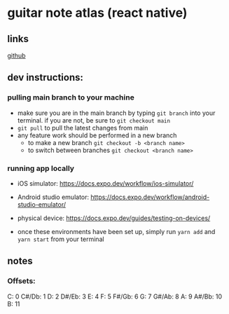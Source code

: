 # guitar note atlas (react native)

## links

[github](https://github.com/chrismcqueen/guitar-note-atlas)
## dev instructions: 
### pulling main branch to your machine
* make sure you are in the main branch by typing `git branch` into your terminal. if you are not, be sure to `git checkout main`
* `git pull` to pull the latest changes from main
* any feature work should be performed in a new branch
  * to make a new branch `git checkout -b <branch name>`
  * to switch between branches `git checkout <branch name>`
### running app locally
* iOS simulator: https://docs.expo.dev/workflow/ios-simulator/
* Android studio emulator: https://docs.expo.dev/workflow/android-studio-emulator/
* physical device: https://docs.expo.dev/guides/testing-on-devices/
  
* once these environments have been set up, simply run `yarn add` and  `yarn start` from your terminal

## notes
### Offsets:
C: 0
C#/Db: 1
D: 2
D#/Eb: 3
E: 4
F: 5
F#/Gb: 6
G: 7
G#/Ab: 8
A: 9
A#/Bb: 10
B: 11
